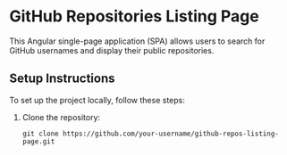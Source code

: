 # GitHub Repositories Listing Page

This Angular single-page application (SPA) allows users to search for GitHub usernames and display their public repositories.

## Setup Instructions

To set up the project locally, follow these steps:

1. Clone the repository:

   ```
   git clone https://github.com/your-username/github-repos-listing-page.git